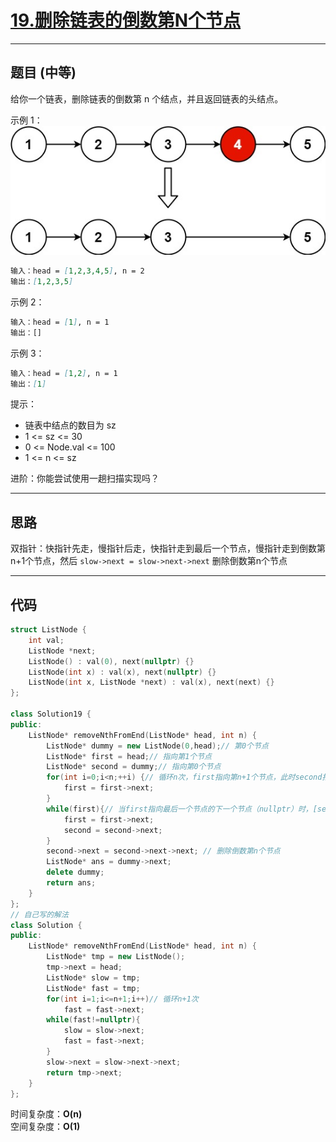 # [19.删除链表的倒数第N个节点](https://leetcode.cn/problems/remove-nth-node-from-end-of-list/description/)

---

## 题目 (中等)

给你一个链表，删除链表的倒数第 n 个结点，并且返回链表的头结点。  

示例 1：  
![Alt text](https://github.com/yang-yang-o-o/CodingNotes/blob/main/Coding/asset/19_1.png)  

```markdown
输入：head = [1,2,3,4,5], n = 2
输出：[1,2,3,5]
```

示例 2：  

```markdown
输入：head = [1], n = 1
输出：[]
```

示例 3：  

```markdown
输入：head = [1,2], n = 1
输出：[1]
```

提示：  

- 链表中结点的数目为 sz
- 1 <= sz <= 30
- 0 <= Node.val <= 100
- 1 <= n <= sz

进阶：你能尝试使用一趟扫描实现吗？  

---

## 思路

双指针：快指针先走，慢指针后走，快指针走到最后一个节点，慢指针走到倒数第n+1个节点，然后
`slow->next = slow->next->next` 删除倒数第n个节点

---

## 代码

```C++
struct ListNode {
    int val;
    ListNode *next;
    ListNode() : val(0), next(nullptr) {}
    ListNode(int x) : val(x), next(nullptr) {}
    ListNode(int x, ListNode *next) : val(x), next(next) {}
};

class Solution19 {
public:
    ListNode* removeNthFromEnd(ListNode* head, int n) {
        ListNode* dummy = new ListNode(0,head);// 第0个节点
        ListNode* first = head;// 指向第1个节点
        ListNode* second = dummy;// 指向第0个节点
        for(int i=0;i<n;++i) {// 循环n次，first指向第n+1个节点，此时second指向第0个节点，[second,first]区间有n+2个节点
            first = first->next;
        }
        while(first){// 当first指向最后一个节点的下一个节点（nullptr）时，[second,first]有n+1个节点（first为空不算节点），second就指向了倒数第n+1个节点
            first = first->next;
            second = second->next;
        }
        second->next = second->next->next; // 删除倒数第n个节点
        ListNode* ans = dummy->next;
        delete dummy;
        return ans;
    }
};
// 自己写的解法
class Solution {
public:
    ListNode* removeNthFromEnd(ListNode* head, int n) {
        ListNode* tmp = new ListNode();
        tmp->next = head;
        ListNode* slow = tmp;
        ListNode* fast = tmp;
        for(int i=1;i<=n+1;i++)// 循环n+1次
            fast = fast->next;
        while(fast!=nullptr){
            slow = slow->next;
            fast = fast->next;
        }
        slow->next = slow->next->next;
        return tmp->next;
    }
};
```

时间复杂度：**O(n)**  
空间复杂度：**O(1)**

